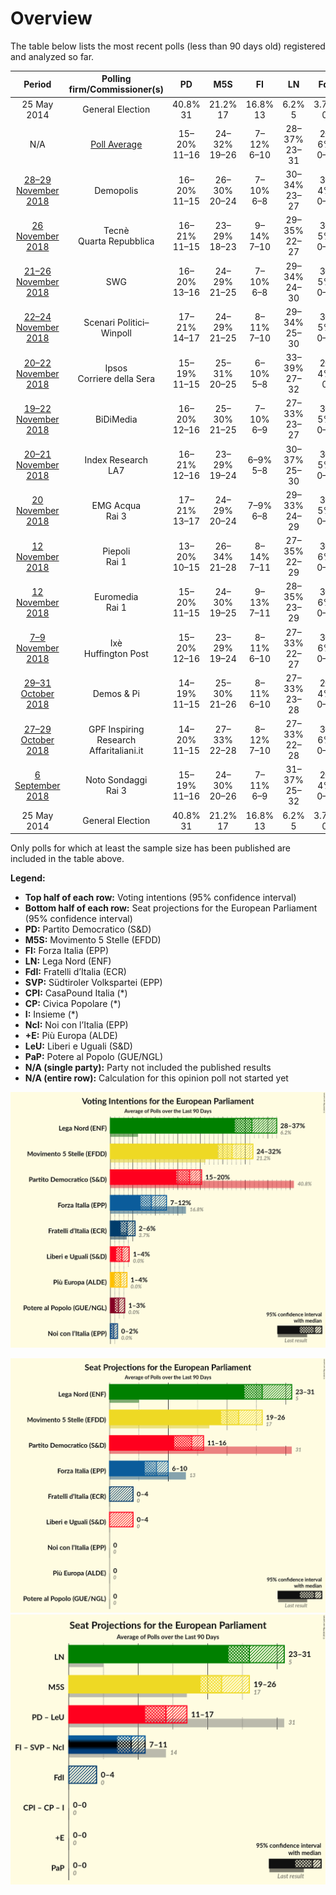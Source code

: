 # Overview

The table below lists the most recent polls (less than 90 days old) registered and analyzed so far.

| Period     | Polling firm/Commissioner(s) | PD | M5S | FI | LN | FdI | SVP | CPI | CP | I | NcI | +E | LeU | PaP |
|:----------:|:----------------------------:|:--:|:--:|:--:|:--:|:--:|:--:|:--:|:--:|:--:|:--:|:--:|:--:|:--:|
| 25 May 2014 | General Election | 40.8% <br> 31 | 21.2% <br> 17 | 16.8% <br> 13 | 6.2% <br> 5 | 3.7% <br> 0 | 0.5% <br> 1 | 0.0% <br> 0 | 0.0% <br> 0 | 0.0% <br> 0 | 0.0% <br> 0 | 0.0% <br> 0 | 0.0% <br> 0 | 0.0% <br> 0 |
| N/A | [Poll Average](average.html) | 15–20% <br> 11–16 | 24–32% <br> 19–26 | 7–12% <br> 6–10 | 28–37% <br> 23–31 | 2–6% <br> 0–4 | N/A <br> N/A | N/A <br> N/A | N/A <br> N/A | N/A <br> N/A | 0–2% <br> 0 | 1–4% <br> 0 | 1–4% <br> 0–4 | 1–3% <br> 0 |
| [28–29 November 2018](2018-11-29-Demopolis.html) | Demopolis | 16–20% <br> 11–15 | 26–30% <br> 20–24 | 7–10% <br> 6–8 | 30–34% <br> 23–27 | 3–4% <br> 0–3 | N/A <br> N/A | N/A <br> N/A | N/A <br> N/A | N/A <br> N/A | N/A <br> N/A | N/A <br> N/A | N/A <br> N/A | N/A <br> N/A |
| [26 November 2018](2018-11-26-Tecnè.html) | Tecnè <br> Quarta Repubblica | 16–21% <br> 11–15 | 23–29% <br> 18–23 | 9–14% <br> 7–10 | 29–35% <br> 22–27 | 3–5% <br> 0–4 | N/A <br> N/A | N/A <br> N/A | N/A <br> N/A | N/A <br> N/A | N/A <br> N/A | N/A <br> N/A | N/A <br> N/A | N/A <br> N/A |
| [21–26 November 2018](2018-11-26-SWG.html) | SWG | 16–20% <br> 13–16 | 24–29% <br> 21–25 | 7–10% <br> 6–8 | 29–34% <br> 24–30 | 3–5% <br> 0–4 | N/A <br> N/A | N/A <br> N/A | N/A <br> N/A | N/A <br> N/A | N/A <br> N/A | 2–4% <br> 0 | 2–3% <br> 0 | 2–4% <br> 0 |
| [22–24 November 2018](2018-11-24-ScenariPolitici–Winpoll.html) | Scenari Politici–Winpoll | 17–21% <br> 14–17 | 24–29% <br> 21–25 | 8–11% <br> 7–10 | 29–34% <br> 25–30 | 3–5% <br> 0–4 | N/A <br> N/A | N/A <br> N/A | N/A <br> N/A | N/A <br> N/A | 1–2% <br> 0 | 2–4% <br> 0 | 1–3% <br> 0 | 1–2% <br> 0 |
| [20–22 November 2018](2018-11-22-Ipsos.html) | Ipsos <br> Corriere della Sera | 15–19% <br> 11–15 | 25–31% <br> 20–25 | 6–10% <br> 5–8 | 33–39% <br> 27–32 | 2–4% <br> 0 | N/A <br> N/A | N/A <br> N/A | N/A <br> N/A | N/A <br> N/A | 0–1% <br> 0 | 1–3% <br> 0 | 1–2% <br> 0 | N/A <br> N/A |
| [19–22 November 2018](2018-11-22-BiDiMedia.html) | BiDiMedia | 16–20% <br> 12–16 | 25–30% <br> 21–25 | 7–10% <br> 6–9 | 27–33% <br> 23–27 | 3–5% <br> 0–4 | N/A <br> N/A | N/A <br> N/A | N/A <br> N/A | N/A <br> N/A | 0–2% <br> 0 | 2–4% <br> 0 | 2–3% <br> 0 | 1–2% <br> 0 |
| [20–21 November 2018](2018-11-21-IndexResearch.html) | Index Research <br> LA7 | 16–21% <br> 12–16 | 23–29% <br> 19–24 | 6–9% <br> 5–8 | 30–37% <br> 25–30 | 3–5% <br> 0–4 | N/A <br> N/A | N/A <br> N/A | N/A <br> N/A | N/A <br> N/A | N/A <br> N/A | 1–4% <br> 0 | 1–3% <br> 0 | 1–3% <br> 0 |
| [20 November 2018](2018-11-20-EMGAcqua.html) | EMG Acqua <br> Rai 3 | 17–21% <br> 13–17 | 24–29% <br> 20–24 | 7–9% <br> 6–8 | 29–33% <br> 24–29 | 3–5% <br> 0–4 | N/A <br> N/A | N/A <br> N/A | N/A <br> N/A | N/A <br> N/A | 1–2% <br> 0 | 1–2% <br> 0 | 3–4% <br> 0–4 | 1–3% <br> 0 |
| [12 November 2018](2018-11-12-Piepoli.html) | Piepoli <br> Rai 1 | 13–20% <br> 10–15 | 26–34% <br> 21–28 | 8–14% <br> 7–11 | 27–35% <br> 22–29 | 3–6% <br> 0–5 | N/A <br> N/A | N/A <br> N/A | N/A <br> N/A | N/A <br> N/A | 0–2% <br> 0 | 1–4% <br> 0 | 1–4% <br> 0–3 | N/A <br> N/A |
| [12 November 2018](2018-11-12-Euromedia.html) | Euromedia <br> Rai 1 | 15–20% <br> 11–15 | 24–30% <br> 19–25 | 9–13% <br> 7–11 | 28–35% <br> 23–29 | 3–6% <br> 0–5 | N/A <br> N/A | N/A <br> N/A | N/A <br> N/A | N/A <br> N/A | 0–1% <br> 0 | 2–4% <br> 0 | 2–4% <br> 0–3 | N/A <br> N/A |
| [7–9 November 2018](2018-11-09-Ixè.html) | Ixè <br> Huffington Post | 15–20% <br> 12–16 | 23–29% <br> 19–24 | 8–11% <br> 6–10 | 27–33% <br> 22–27 | 3–6% <br> 0–5 | N/A <br> N/A | N/A <br> N/A | N/A <br> N/A | N/A <br> N/A | 0–1% <br> 0 | 2–4% <br> 0–3 | 2–4% <br> 0 | 1–3% <br> 0 |
| [29–31 October 2018](2018-10-31-DemosPi.html) | Demos & Pi | 14–19% <br> 11–15 | 25–30% <br> 21–26 | 8–11% <br> 6–10 | 27–33% <br> 23–28 | 2–4% <br> 0–4 | N/A <br> N/A | N/A <br> N/A | N/A <br> N/A | N/A <br> N/A | N/A <br> N/A | 2–3% <br> 0 | 2–4% <br> 0–4 | 2–3% <br> 0 |
| [27–29 October 2018](2018-10-29-GPFInspiringResearch.html) | GPF Inspiring Research <br> Affaritaliani.it | 14–20% <br> 11–15 | 27–33% <br> 22–28 | 8–12% <br> 7–10 | 27–33% <br> 22–28 | 3–6% <br> 0–5 | N/A <br> N/A | N/A <br> N/A | N/A <br> N/A | N/A <br> N/A | N/A <br> N/A | 1–3% <br> 0 | 2–4% <br> 0 | 1–2% <br> 0 |
| [6 September 2018](2018-09-06-NotoSondaggi.html) | Noto Sondaggi <br> Rai 3 | 15–19% <br> 11–16 | 24–30% <br> 20–26 | 7–11% <br> 6–9 | 31–37% <br> 25–32 | 2–4% <br> 0–3 | N/A <br> N/A | N/A <br> N/A | N/A <br> N/A | N/A <br> N/A | 0–1% <br> 0 | 1–2% <br> 0 | 3–5% <br> 0–4 | 1–2% <br> 0 |
| 25 May 2014 | General Election | 40.8% <br> 31 | 21.2% <br> 17 | 16.8% <br> 13 | 6.2% <br> 5 | 3.7% <br> 0 | 0.5% <br> 1 | 0.0% <br> 0 | 0.0% <br> 0 | 0.0% <br> 0 | 0.0% <br> 0 | 0.0% <br> 0 | 0.0% <br> 0 | 0.0% <br> 0 |

Only polls for which at least the sample size has been published are included in the table above.

**Legend:**
+ **Top half of each row:** Voting intentions (95% confidence interval)
+ **Bottom half of each row:** Seat projections for the European Parliament (95% confidence interval)
+ **PD:** Partito Democratico (S&D)
+ **M5S:** Movimento 5 Stelle (EFDD)
+ **FI:** Forza Italia (EPP)
+ **LN:** Lega Nord (ENF)
+ **FdI:** Fratelli d’Italia (ECR)
+ **SVP:** Südtiroler Volkspartei (EPP)
+ **CPI:** CasaPound Italia (*)
+ **CP:** Civica Popolare (*)
+ **I:** Insieme (*)
+ **NcI:** Noi con l’Italia (EPP)
+ **+E:** Più Europa (ALDE)
+ **LeU:** Liberi e Uguali (S&D)
+ **PaP:** Potere al Popolo (GUE/NGL)
+ **N/A (single party):** Party not included the published results
+ **N/A (entire row):** Calculation for this opinion poll not started yet


![Graph with voting intentions not yet produced](average.png "Voting Intentions")

![Graph with seats not yet produced](average-seats.png "Seats")
![Graph with coalitions seats not yet produced](average-coalitions-seats.png "Coalitions Seats")
